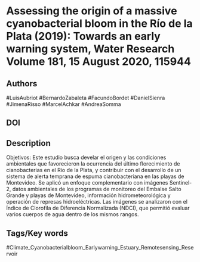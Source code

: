 # Assessing the origin of a massive cyanobacterial bloom in the Río de la Plata (2019): Towards an early warning system, Water Research Volume 181, 15 August 2020, 115944
## Authors
#LuisAubriot #BernardoZabaleta #FacundoBordet #DanielSienra #JimenaRisso #MarcelAchkar #AndreaSomma
 
## DOI
 
## Description
Objetivos: Este estudio busca develar el origen y las condiciones ambientales que favorecieron la ocurrencia del último florecimiento de cianobacterias en el Río de la Plata, y contribuir con el desarrollo de un sistema de alerta temprana de espuma cianobacteriana en las playas de Montevideo. Se aplicó un enfoque complementario con imágenes Sentinel-2, datos ambientales de los programas de monitoreo del Embalse Salto Grande y playas de Montevideo, información hidrometeorológica y operación de represas hidroeléctricas. Las imágenes se analizaron con el Índice de Clorofila de Diferencia Normalizada (NDCI), que permitió evaluar varios cuerpos de agua dentro de los mismos rangos.
## Tags/Key words
#Climate_Cyanobacterialbloom_Earlywarning_Estuary_Remotesensing_Reservoir 